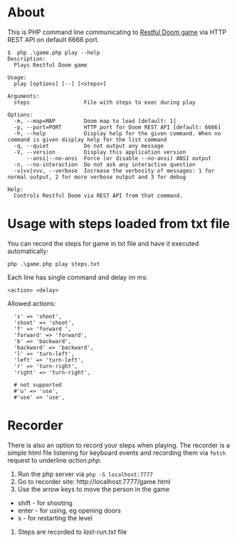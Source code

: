 # About

This is PHP command line communicating to [Restful Doom game](https://github.com/jeff-1amstudios/restful-doom) via HTTP REST API on default 6666 port.

```shell
$  php .\game.php play --help 
Description:
  Plays Restful Doom game

Usage:
  play [options] [--] [<steps>]

Arguments:
  steps                 File with steps to exec during play

Options:
  -m, --map=MAP         Doom map to load [default: 1]
  -p, --port=PORT       HTTP port for Doom REST API [default: 6666]
  -h, --help            Display help for the given command. When no command is given display help for the list command
  -q, --quiet           Do not output any message
  -V, --version         Display this application version
      --ansi|--no-ansi  Force (or disable --no-ansi) ANSI output
  -n, --no-interaction  Do not ask any interactive question
  -v|vv|vvv, --verbose  Increase the verbosity of messages: 1 for normal output, 2 for more verbose output and 3 for debug      

Help:
  Controls Restful Doom via REST API from that command.
  ```

  # Usage with steps loaded from txt file

  You can record the steps for game in txt file and have it executed automatically:

  ```shell
  php .\game.php play steps.txt
  ```

  Each line has single command and delay im ms:

  ```
  <action> <delay>
  ```

  Allowed actions:

  ```
    's' => 'shoot', 
    'shoot' => 'shoot', 
    'f' => 'forward ',
    'forward' => 'forward',
    'b' => 'backward',
    'backward' => 'backward',
    'l' => 'turn-left',
    'left' => 'turn-left',
    'r' => 'turn-right',
    'right' => 'turn-right',

    # not supported
    #'u' => 'use',
    #'use' => 'use',
```

# Recorder

There is also an option to record your steps when playing.
The recorder is a simple html file listening for keyboard events and recording them via `fetch` request to underline _action.php_.

1. Run the php server via `php -S localhost:7777`
1. Go to recorder site: http://localhost:7777/game.html
1. Use the arrow keys to move the person in the game
  - shift - for shooting
  - enter - for using, eg opening doors
  - s - for restarting the level
1. Steps are recorded to _last-run.txt_ file
